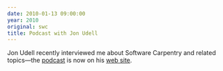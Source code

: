 ```yaml
---
date: 2010-01-13 09:00:00
year: 2010
original: swc
title: Podcast with Jon Udell
---
```

<p>Jon Udell recently interviewed me about Software Carpentry and related topics&mdash;the <a href="http://itc.conversationsnetwork.org/shows/detail4360.html">podcast</a> is now on his <a href="http://blog.jonudell.net/2010/01/12/talking-with-greg-wilson-about-software-carpentry/">web site</a>.</p>
